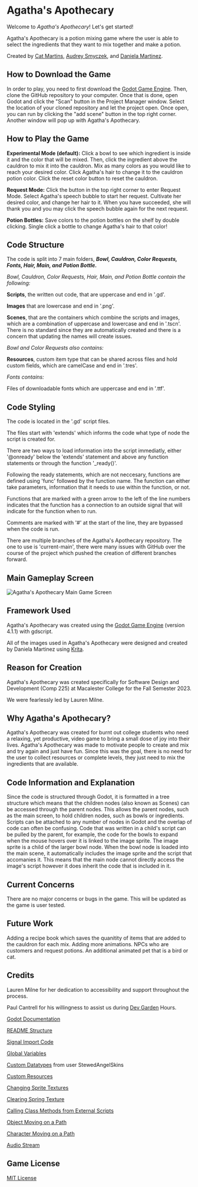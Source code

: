# Agatha's Apothecary

Welcome to _Agatha's Apothecary_! Let's get started!

Agatha's Apothecary is a potion mixing game where the user is able to select the ingredients that they want to mix together and make a potion.

Created by [Cat Martins](https://github.com/catmartz), [Audrey Smyczek](https://github.com/Audrey-Smyczek), and [Daniela Martinez](https://github.com/martinezdaniela17).

## How to Download the Game
In order to play, you need to first download the [Godot Game Engine](https://godotengine.org/). Then, clone the GitHub repository to your computer. Once that is done, open Godot and click the "Scan" button in the Project Manager window. Select the location of your cloned repository and let the project open. Once open, you can run by clicking the "add scene" button in the top right corner. Another window will pop up with Agatha's Apothecary. 

## How to Play the Game
**Experimental Mode (default):**
Click a bowl to see which ingredient is inside it and the color that will be mixed. Then, click the ingredient above the cauldron to mix it into the cauldron. Mix as many colors as you would like to reach your desired color. Click Agatha's hair to change it to the cauldron potion color. Click the reset color button to reset the cauldron.

**Request Mode:**
Click the button in the top right corner to enter Request Mode. Select Agatha's speech bubble to start her request. Cultivate her desired color, and change her hair to it. When you have succeeded, she will thank you and you may click the speech bubble again for the next request.

**Potion Bottles:**
Save colors to the potion bottles on the shelf by double clicking. Single click a bottle to change Agatha's hair to that color!

## Code Structure
The code is split into 7 main folders, _**Bowl, Cauldron, Color Requests, Fonts, Hair, Main, and Potion Bottle.**_

_Bowl, Cauldron, Color Requests, Hair, Main, and Potion Bottle contain the following:_

**Scripts**, the written out code, that are uppercase and end in '.gd'.

**Images** that are lowercase and end in '.png'.

**Scenes**, that are the containers which combine the scripts and images, which are a combination of uppercase and lowercase and end in '.tscn'. There is no standard since they are automatically created and there is a concern that updating the names will create issues.

_Bowl and Color Requests also contains:_

**Resources**, custom item type that can be shared across files and hold custom fields, which are camelCase and end in '.tres'.

_Fonts contains:_

Files of downloadable fonts which are uppercase and end in '.ttf'.

## Code Styling
The code is located in the '.gd' script files. 

The files start with 'extends' which informs the code what type of node the script is created for.

There are two ways to load information into the script immediatly, either '@onready' below the 'extends' statement and above any function statements or through the function '_ready()'.

Following the ready statements, which are not neccesary, functions are defined using 'func' followed by the function name. The function can either take parameters, information that it needs to use within the function, or not.

Functions that are marked with a green arrow to the left of the line numbers indicates that the function has a connection to an outside signal that will indicate for the function when to run.

Comments are marked with '#' at the start of the line, they are bypassed when the code is run.

There are multiple branches of the Agatha's Apothecary repository. The one to use is 'current-main', there were many issues with GitHub over the course of the project which pushed the creation of different branches forward.

## Main Gameplay Screen
![Agatha's Apothecary Main Game Screen](https://github.com/Audrey-Smyczek/agathas-apothecary/blob/current-main/Screenshot%202023-12-18%20at%2010.30.32%E2%80%AFAM.png)

## Framework Used
Agatha's Apothecary was created using the [Godot Game Engine](https://godotengine.org/) (version 4.1.1) with gdscript.

All of the images used in Agatha's Apothecary were designed and created by Daniela Martinez using [Krita](https://krita.org/en/).

## Reason for Creation
Agatha's Apothecary was created specifically for Software Design and Development (Comp 225) at Macalester College for the Fall Semester 2023. 

We were fearlessly led by Lauren Milne.

## Why Agatha's Apothecary?
Agatha's Apothecary was created for burnt out college students who need a relaxing, yet productive, video game to bring a small dose of joy into their lives. Agatha's Apothecary was made to motivate people to create and mix and try again and just have fun. Since this was the goal, there is no need for the user to collect resources or complete levels, they just need to mix the ingredients that are available.

## Code Information and Explanation
Since the code is structured through Godot, it is formatted in a tree structure which means that the children nodes (also known as Scenes) can be accessed through the parent nodes. This allows the parent nodes, such as the main screen, to hold children nodes, such as bowls or ingredients. Scripts can be attached to any number of nodes in Godot and the overlap of code can often be confusing. Code that was written in a child's script can be pulled by the parent, for example, the code for the bowls to expand when the mouse hovers over it is linked to the image sprite. The image sprite is a child of the larger bowl node. When the bowl node is loaded into the main scene, it automatically includes the image sprite and the script that accomanies it. This means that the main node cannot directly access the image's script however it does inherit the code that is included in it. 

## Current Concerns
There are no major concerns or bugs in the game. 
This will be updated as the game is user tested.

## Future Work
Adding a recipe book which saves the quanitity of items that are added to the cauldron for each mix. Adding more animations. NPCs who are customers and request potions. An additional animated pet that is a bird or cat.

## Credits
Lauren Milne for her dedication to accessibility and support throughout the process.

Paul Cantrell for his willingness to assist us during [Dev Garden](https://devgarden.macalester.edu/) Hours.

[Godot Documentation](https://docs.godotengine.org/en/stable/tutorials/2d/index.html)

[README Structure](https://www.mygreatlearning.com/blog/readme-file/#:~:text=readme%20file%20is.-,What%20is%20a%20README%20File%3F,about%20the%20patches%20or%20updates.)

[Signal Import Code](https://kidscancode.org/godot_recipes/3.x/basics/custom_resources/index.html)

[Global Variables](https://youtu.be/sc-tEPdLZhk?si=rPEOMSKtXi5BGy9X)

[Custom Datatypes](https://www.reddit.com/r/godot/comments/y7prsm/is_there_a_way_to_do_custom_datatypes_like_c/) from user StewedAngelSkins

[Custom Resources](https://www.youtube.com/watch?v=vzRZjM9MTGw)

[Changing Sprite Textures](https://ask.godotengine.org/16683/answered-how-to-change-the-texture-of-a-sprite)

[Clearing Spring Texture](https://ask.godotengine.org/64142/how-to-clear-texture-of-sprite)

[Calling Class Methods from External Scripts](https://ask.godotengine.org/16097/how-do-you-call-class-methods-from-an-external-gdscript-file)

[Object Moving on a Path](https://vionixstudio.com/2022/02/15/move-an-object-along-a-path-in-godot-2d/)

[Character Moving on a Path](https://www.youtube.com/watch?v=ENpCQUj371k)

[Audio Stream](https://docs.godotengine.org/en/stable/classes/class_audiostream.html)

## Game License
[MIT License](https://github.com/Audrey-Smyczek/agathas-apothecary/blob/current-main/LICENSE)
